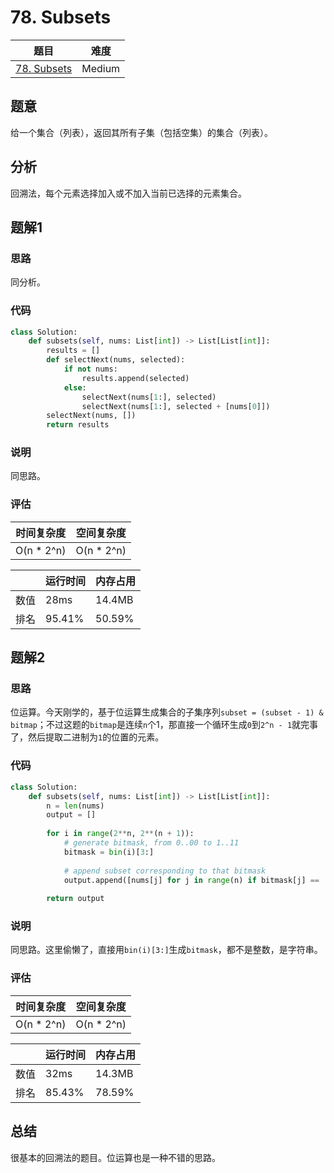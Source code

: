 # 78. Subsets

| 题目 | 难度 |
| ---- | ---- |
| [78. Subsets](https://leetcode.com/problems/subsets/) | Medium |

## 题意

给一个集合（列表），返回其所有子集（包括空集）的集合（列表）。

## 分析

回溯法，每个元素选择加入或不加入当前已选择的元素集合。

## 题解1

### 思路

同分析。

### 代码

```python
class Solution:
    def subsets(self, nums: List[int]) -> List[List[int]]:
        results = []
        def selectNext(nums, selected):
            if not nums:
                results.append(selected)
            else:
                selectNext(nums[1:], selected)
                selectNext(nums[1:], selected + [nums[0]])
        selectNext(nums, [])
        return results
```

### 说明

同思路。

### 评估

| 时间复杂度 | 空间复杂度 |
| ---- | ---- |
| O(n * 2^n) | O(n * 2^n) |

| | 运行时间 | 内存占用 |
| ---- | ---- | ---- |
| 数值 | 28ms | 14.4MB |
| 排名 | 95.41% | 50.59% |

## 题解2

### 思路

位运算。今天刚学的，基于位运算生成集合的子集序列`subset = (subset - 1) & bitmap`；不过这题的`bitmap`是连续`n`个1，那直接一个循环生成`0`到`2^n - 1`就完事了，然后提取二进制为`1`的位置的元素。

### 代码

```python
class Solution:
    def subsets(self, nums: List[int]) -> List[List[int]]:
        n = len(nums)
        output = []
        
        for i in range(2**n, 2**(n + 1)):
            # generate bitmask, from 0..00 to 1..11
            bitmask = bin(i)[3:]
            
            # append subset corresponding to that bitmask
            output.append([nums[j] for j in range(n) if bitmask[j] == '1'])
        
        return output
```

### 说明

同思路。这里偷懒了，直接用`bin(i)[3:]`生成`bitmask`，都不是整数，是字符串。

### 评估

| 时间复杂度 | 空间复杂度 |
| ---- | ---- |
| O(n * 2^n) | O(n * 2^n) |

| | 运行时间 | 内存占用 |
| ---- | ---- | ---- |
| 数值 | 32ms | 14.3MB |
| 排名 | 85.43% | 78.59% |

## 总结

很基本的回溯法的题目。位运算也是一种不错的思路。
